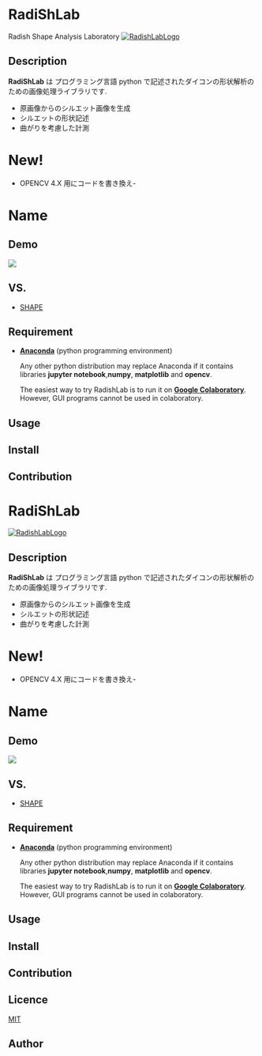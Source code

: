 # RadiShLab
Radish Shape Analysis Laboratory
[![RadishLabLogo]()]()
## Description

**RadiShLab** は プログラミング言語 python で記述されたダイコンの形状解析のための画像処理ライブラリです.

  - 原画像からのシルエット画像を生成
  - シルエットの形状記述
  - 曲がりを考慮した計測

# New!

  - OPENCV 4.X 用にコードを書き換え- 

Name
====
## Demo
[![](https://img.youtube.com/vi/E4WwWzWe_so/0.jpg)](https://www.youtube.com/watch?v=E4WwWzWe_so)
## VS. 
- [SHAPE](http://lbm.ab.a.u-tokyo.ac.jp/~iwata/shape/index.html)

## Requirement
- [**Anaconda**](https://www.anaconda.com/python) (python programming environment)

  Any other python distribution may replace Anaconda if it contains libraries **jupyter notebook**,**numpy**, **matplotlib** and **opencv**.
  
  The easiest way to try RadishLab is to run it on [**Google Colaboratory**](https://colab.research.google.com/notebooks/welcome.ipynb?hl=ja). However, GUI programs cannot be used in colaboratory.

## Usage

## Install

## Contribution

# RadiShLab

[![RadishLabLogo]()]()
## Description

**RadiShLab** は プログラミング言語 python で記述されたダイコンの形状解析のための画像処理ライブラリです.

  - 原画像からのシルエット画像を生成
  - シルエットの形状記述
  - 曲がりを考慮した計測

# New!

  - OPENCV 4.X 用にコードを書き換え- 

Name
====
## Demo
[![](https://img.youtube.com/vi/E4WwWzWe_so/0.jpg)](https://www.youtube.com/watch?v=E4WwWzWe_so)
## VS. 
- [SHAPE](http://lbm.ab.a.u-tokyo.ac.jp/~iwata/shape/index.html)

## Requirement
- [**Anaconda**](https://www.anaconda.com/python) (python programming environment)

  Any other python distribution may replace Anaconda if it contains libraries **jupyter notebook**,**numpy**, **matplotlib** and **opencv**.
  
  The easiest way to try RadishLab is to run it on [**Google Colaboratory**](https://colab.research.google.com/notebooks/welcome.ipynb?hl=ja). However, GUI programs cannot be used in colaboratory.

## Usage

## Install

## Contribution


## Licence

[MIT](https://github.com/tcnksm/tool/blob/master/LICENCE)

## Author
